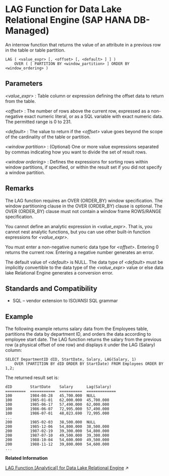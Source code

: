 <!-- loio0561e5415d37410b837052f20b4239b9 -->

# LAG Function for Data Lake Relational Engine \(SAP HANA DB-Managed\)

An interrow function that returns the value of an attribute in a previous row in the table or table partition.



```
LAG ( <value_expr> [, <offset> [, <default> ] ] ) 
    OVER ( [ PARTITION BY <window_partition> ] ORDER BY <window_ordering> )
```



<a name="loio0561e5415d37410b837052f20b4239b9__section_vyv_pjh_trb"/>

## Parameters

 *<value\_expr\>*
 :   Table column or expression defining the offset data to return from the table.

  *<offset\>*
 :   The number of rows above the current row, expressed as a non-negative exact numeric literal, or as a SQL variable with exact numeric data. The permitted range is 0 to 231.

  *<default\>*
 :   The value to return if the *<offset\>* value goes beyond the scope of the cardinality of the table or partition.

  *<window partition\>*
 :   \(Optional\) One or more value expressions separated by commas indicating how you want to divide the set of result rows.

  *<window ordering\>*
 :   Defines the expressions for sorting rows within window partitions, if specified, or within the result set if you did not specify a window partition.

 

<a name="loio0561e5415d37410b837052f20b4239b9__section_zrq_sjh_trb"/>

## Remarks

The LAG function requires an OVER \(ORDER\_BY\) window specification. The window partitioning clause in the OVER \(ORDER\_BY\) clause is optional. The OVER \(ORDER\_BY\) clause must not contain a window frame ROWS/RANGE specification.

You cannot define an analytic expression in *<value\_expr\>*. That is, you cannot nest analytic functions, but you can use other built-in function expressions for *<value\_expr\>*.

You must enter a non-negative numeric data type for *<offset\>*. Entering 0 returns the current row. Entering a negative number generates an error.

The default value of *<default\>* is NULL. The data type of *<default\>* must be implicitly convertible to the data type of the *<value\_expr\>* value or else data lake Relational Engine generates a conversion error.



<a name="loio0561e5415d37410b837052f20b4239b9__section_i4g_tjh_trb"/>

## Standards and Compatibility

-   SQL – vendor extension to ISO/ANSI SQL grammar



<a name="loio0561e5415d37410b837052f20b4239b9__section_xfy_tjh_trb"/>

## Example

The following example returns salary data from the Employees table, partitions the data by department ID, and orders the data according to employee start date. The LAG function returns the salary from the previous row \(a physical offset of one row\) and displays it under the LAG \(Salary\) column:

```
SELECT DepartmentID dID, StartDate, Salary, LAG(Salary, 1) 
    OVER (PARTITION BY dID ORDER BY StartDate) FROM Employees ORDER BY 1,2;
```

The returned result set is:

```
dID        StartDate    Salary      Lag(Salary)
=========  ===========  ==========  =============
100        1984-08-28   45,700.000  NULL
100        1985-01-01   62,000.000  45,700.000
100        1985-06-17   57,490.000  62,000.000
100        1986-06-07   72,995.000  57,490.000
100        1986-07-01   48,023.690  72,995.000
...
200        1985-02-03   38,500.000  NULL
200        1985-12-06   54,800.000  38,500.000
200        1987-02-19   39,300.000  54,800.000
200        1987-07-10   49,500.000  39,300.000
200        1988-10-04   54,600.000  49,500.000
200        1988-11-12   39,800.000  54,600.000 
...
```

**Related Information**  


[LAG Function [Analytical] for Data Lake Relational Engine](https://help.sap.com/viewer/19b3964099384f178ad08f2d348232a9/2023_1_QRC/en-US/a55b772a84f2101583fef0038bcd8bb0.html "An interrow function that returns the value of an attribute in a previous row in the table or table partition.") :arrow_upper_right:

